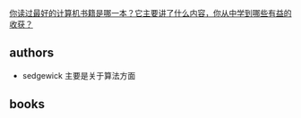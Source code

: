 [你读过最好的计算机书籍是哪一本？它主要讲了什么内容，你从中学到哪些有益的收获？](https://www.zhihu.com/question/28358260)

## authors

- sedgewick  主要是关于算法方面



## books

